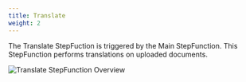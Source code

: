```yaml
---
title: Translate
weight: 2
---
```


<!--
Copyright Amazon.com, Inc. or its affiliates. All Rights Reserved.
SPDX-License-Identifier: MIT-0
-->

The Translate StepFuction is triggered by the Main StepFunction. This StepFunction performs translations on uploaded documents.

![Translate StepFunction Overview](/diagrams/stepfunction_translate_overview.png)